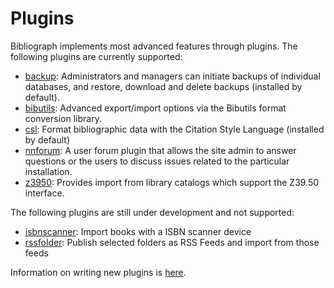 Plugins
=======

Bibliograph implements most advanced features through plugins. The following
plugins are currently supported:
- [backup](https://github.com/cboulanger/bibliograph/tree/master/bibliograph/plugins/backup): Administrators and managers can initiate backups of 
  individual databases, and restore, download and delete backups (installed by default).
- [bibutils](https://github.com/cboulanger/bibliograph/tree/master/bibliograph/plugins/bibutils): Advanced export/import options via the Bibutils
  format conversion library.
- [csl](https://github.com/cboulanger/bibliograph/tree/master/bibliograph/plugins/csl): Format bibliographic data with the Citation Style Language 
  (installed by default)
- [nnforum](https://github.com/cboulanger/bibliograph/tree/master/bibliograph/plugins/nnforum): A user forum plugin that allows the site admin to 
  answer questions or the users to discuss issues related to the particular installation.
- [z3950](https://github.com/cboulanger/bibliograph/tree/master/bibliograph/plugins/z3950): Provides import from library catalogs which support 
  the Z39.50 interface. 

The following plugins are still under development and not supported:
- [isbnscanner](https://github.com/cboulanger/bibliograph/tree/master/bibliograph/plugins/isbnscanner): Import books with a ISBN scanner device
- [rssfolder](https://github.com/cboulanger/bibliograph/tree/master/bibliograph/plugins/rssfolder): Publish selected folders as RSS Feeds and 
  import from those feeds

Information on writing new plugins is [here](development.md).
